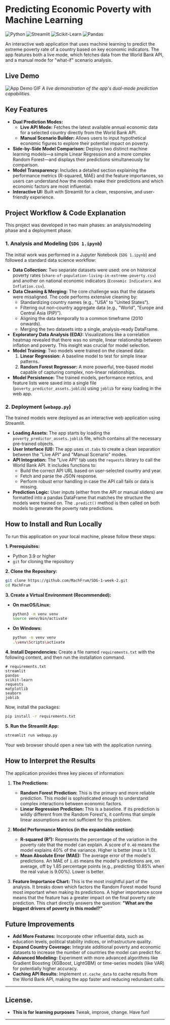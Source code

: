 # Predicting Economic Poverty with Machine Learning

![Python](https://img.shields.io/badge/Python-3.9%2B-blue.svg)
![Streamlit](https://img.shields.io/badge/Streamlit-1.25%2B-red.svg)
![Scikit-Learn](https://img.shields.io/badge/Scikit--Learn-1.3%2B-orange.svg)
![Pandas](https://img.shields.io/badge/Pandas-2.0%2B-green.svg)

An interactive web application that uses machine learning to predict the extreme poverty rate of a country based on key economic indicators. The app features both a live mode, which fetches data from the World Bank API, and a manual mode for "what-if" scenario analysis.

## Live Demo 

![App Demo GIF](https://sdg-1-week-2-mous5x6bgcjskr8rhreiik.streamlit.app/) 
*A live demonstration of the app's dual-mode prediction capabilities.*

## Key Features

- **Dual Prediction Modes:**
  - **Live API Mode:** Fetches the latest available annual economic data for a selected country directly from the World Bank API.
  - **Manual Scenario Builder:** Allows users to input hypothetical economic figures to explore their potential impact on poverty.
- **Side-by-Side Model Comparison:** Deploys two distinct machine learning models—a simple Linear Regression and a more complex Random Forest—and displays their predictions simultaneously for comparison.
- **Model Transparency:** Includes a detailed section explaining the performance metrics (R-squared, MAE) and the feature importances, so users can understand *how* the models make their predictions and which economic factors are most influential.
- **Interactive UI:** Built with Streamlit for a clean, responsive, and user-friendly experience.

## Project Workflow & Code Explanation

This project was developed in two main phases: an analysis/modeling phase and a deployment phase.

### 1. Analysis and Modeling (`SDG 1.ipynb`)

The initial work was performed in a Jupyter Notebook (`SDG 1.ipynb`) and followed a standard data science workflow:

- **Data Collection:** Two separate datasets were used: one on historical poverty rates (`share-of-population-living-in-extreme-poverty.csv`) and another on national economic indicators (`Economic Indicators And Inflation.csv`).
- **Data Cleaning & Merging:** The core challenge was that the datasets were misaligned. The code performs extensive cleaning by:
    - Standardizing country names (e.g., "USA" to "United States").
    - Filtering out non-country aggregate data (e.g., "World", "Europe and Central Asia (PIP)").
    - Aligning the data temporally to a common timeframe (2010 onwards).
    - Merging the two datasets into a single, analysis-ready DataFrame.
- **Exploratory Data Analysis (EDA):** Visualizations like a correlation heatmap revealed that there was no simple, linear relationship between inflation and poverty. This insight was crucial for model selection.
- **Model Training:** Two models were trained on the cleaned data:
    1.  **Linear Regression:** A baseline model to test for simple linear patterns.
    2.  **Random Forest Regressor:** A more powerful, tree-based model capable of capturing complex, non-linear relationships.
- **Model Persistence:** The trained models, performance metrics, and feature lists were saved into a single file (`poverty_predictor_assets.joblib`) using `joblib` for easy loading in the web app.

### 2. Deployment (`webapp.py`)

The trained models were deployed as an interactive web application using Streamlit.

- **Loading Assets:** The app starts by loading the `poverty_predictor_assets.joblib` file, which contains all the necessary pre-trained objects.
- **User Interface (UI):** The app uses `st.tabs` to create a clean separation between the "Live API" and "Manual Scenario" modes.
- **API Integration:** The "Live API" tab uses the `requests` library to call the World Bank API. It includes functions to:
    - Build the correct API URL based on user-selected country and year.
    - Fetch and parse the JSON response.
    - Perform robust error handling in case the API call fails or data is missing.
- **Prediction Logic:** User inputs (either from the API or manual sliders) are formatted into a pandas DataFrame that matches the structure the models were trained on. The `.predict()` method is then called on both models to generate the poverty rate predictions.

## How to Install and Run Locally

To run this application on your local machine, please follow these steps:

**1. Prerequisites:**
- Python 3.9 or higher
- `git` for cloning the repository

**2. Clone the Repository:**
```bash
git clone https://github.com/MachFrum/SDG-1-week-2.git
cd MachFrum
```

**3. Create a Virtual Environment (Recommended):**
- **On macOS/Linux:**
  ```bash
  python3 -m venv venv
  source venv/bin/activate
  ```
- **On Windows:**
  ```bash
  python -m venv venv
  .\venv\Scripts\activate
  ```

**4. Install Dependencies:**
Create a file named `requirements.txt` with the following content, and then run the installation command.

```
# requirements.txt
streamlit
pandas
scikit-learn
requests
matplotlib
seaborn
joblib
```

Now, install the packages:
```bash
pip install -r requirements.txt
```

**5. Run the Streamlit App:**
```bash
streamlit run webapp.py
```
Your web browser should open a new tab with the application running.

## How to Interpret the Results

The application provides three key pieces of information:

1.  **The Predictions:**
    - **Random Forest Prediction:** This is the primary and more reliable prediction. This model is sophisticated enough to understand complex interactions between economic factors.
    - **Linear Regression Prediction:** This is a baseline. If its prediction is wildly different from the Random Forest's, it confirms that simple linear assumptions are not sufficient for this problem.

2.  **Model Performance Metrics (in the expandable section):**
    - **R-squared (R²):** Represents the percentage of the variation in the poverty rate that the model can explain. A score of `0.40` means the model explains 40% of the variance. Higher is better (max is 1.0).
    - **Mean Absolute Error (MAE):** The average error of the model's predictions. An MAE of `1.85` means the model's predictions are, on average, off by 1.85 percentage points (e.g., predicting 10.85% when the real value is 9.00%). Lower is better.

3.  **Feature Importance Chart:**
    This is the most insightful part of the analysis. It breaks down which factors the Random Forest model found most important when making its predictions. A higher importance score means that the feature has a greater impact on the final poverty rate prediction. This chart directly answers the question: **"What are the biggest drivers of poverty in this model?"**

## Future Improvements

- **Add More Features:** Incorporate other influential data, such as education levels, political stability indices, or infrastructure quality.
- **Expand Country Coverage:** Integrate additional poverty and economic datasets to increase the number of countries the model can predict for.
- **Advanced Modeling:** Experiment with more advanced algorithms like Gradient Boosting (XGBoost, LightGBM) or time-series models (like VAR) for potentially higher accuracy.
- **Caching API Results:** Implement `st.cache_data` to cache results from the World Bank API, making the app faster and reducing redundant calls.

---

## License.
- **This is for learning purposes** Tweak, improve, change. Have fun!

---
